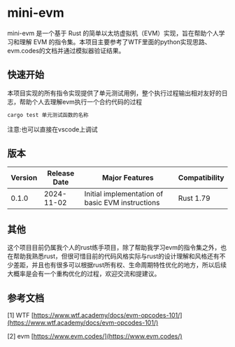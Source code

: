 # mini-evm

mini-evm 是一个基于 Rust 的简单以太坊虚拟机（EVM）实现，旨在帮助个人学习和理解 EVM 的指令集。本项目主要参考了WTF里面的python实现思路、evm.codes的文档并通过模拟器验证结果。

## 快速开始

本项目实现的所有指令实现提供了单元测试用例，整个执行过程输出相对友好的日志，帮助个人去理解evm执行一个合约代码的过程

```rust
cargo test 单元测试函数的名称 
```

注意:也可以直接在vscode上调试

## 版本

| **Version** | **Release Date** | **Major Features** | **Compatibility** |
| --- | --- | --- | --- |
| 0.1.0 | 2024-11-02 | Initial implementation of basic EVM instructions | Rust 1.79 |

## 其他

这个项目目前仍属我个人的rust练手项目，除了帮助我学习evm的指令集之外，也在帮助我熟悉rust，但很可惜目前的代码风格实际与rust的设计理解和风格还有不少差距，并且也有很多可以根据rust所有权、生命周期特性优化的地方，所以后续大概率是会有一个重构优化的过程，欢迎交流和提建议。

## 参考文档

[1] WTF [https://www.wtf.academy/docs/evm-opcodes-101/](https://www.wtf.academy/docs/evm-opcodes-101/)

[2] evm [https://www.evm.codes/](https://www.evm.codes/)